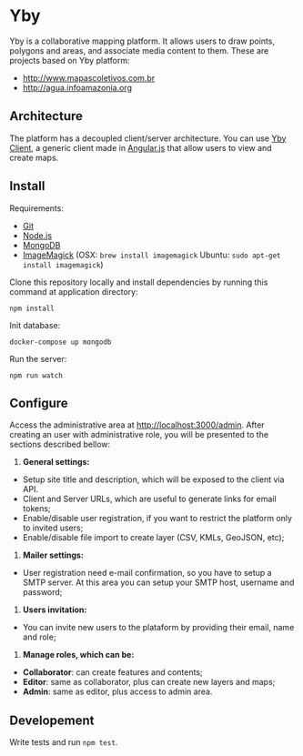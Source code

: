 # Yby

Yby is a collaborative mapping platform. It allows users to draw points, polygons and areas, and associate media content to them. These are projects based on Yby platform:

* http://www.mapascoletivos.com.br
* http://agua.infoamazonia.org

## Architecture

The platform has a decoupled client/server architecture. You can use [Yby Client](https://github.com/oeco/yby-client), a generic client made in [Angular.js](http://angularjs.org) that allow users to view and create maps.

## Install

Requirements:

* [Git](https://help.github.com/articles/set-up-git)
* [Node.js](http://nodejs.org)
* [MongoDB](http://www.mongodb.org)
* [ImageMagick](http://www.imagemagick.org) (OSX: `brew install imagemagick`  Ubuntu: `sudo apt-get install imagemagick`)

Clone this repository locally and install dependencies by running this command at application directory:

    npm install

Init database:

    docker-compose up mongodb

Run the server:

    npm run watch

## Configure

Access the administrative area at [http://localhost:3000/admin](http://localhost:3000/admin). After creating an user with administrative role, you will be presented to the sections described bellow:

1. **General settings:**
  - Setup site title and description, which will be exposed to the client via API.
  - Client and Server URLs, which are useful to generate links for email tokens;
  - Enable/disable user registration, if you want to restrict the platform only to invited users;
  - Enable/disable file import to create layer (CSV, KMLs, GeoJSON, etc);
1. **Mailer settings:**
  - User registration need e-mail confirmation, so you have to setup a SMTP server. At this area you can setup your SMTP host, username and password;
1. **Users invitation:**
  - You can invite new users to the plataform by providing their email, name and role;
1. **Manage roles, which can be:**
  - **Collaborator**: can create features and contents;
  - **Editor**: same as collaborator, plus can create new layers and maps;
  - **Admin**: same as editor, plus access to admin area.

## Developement

Write tests and run `npm test`.
